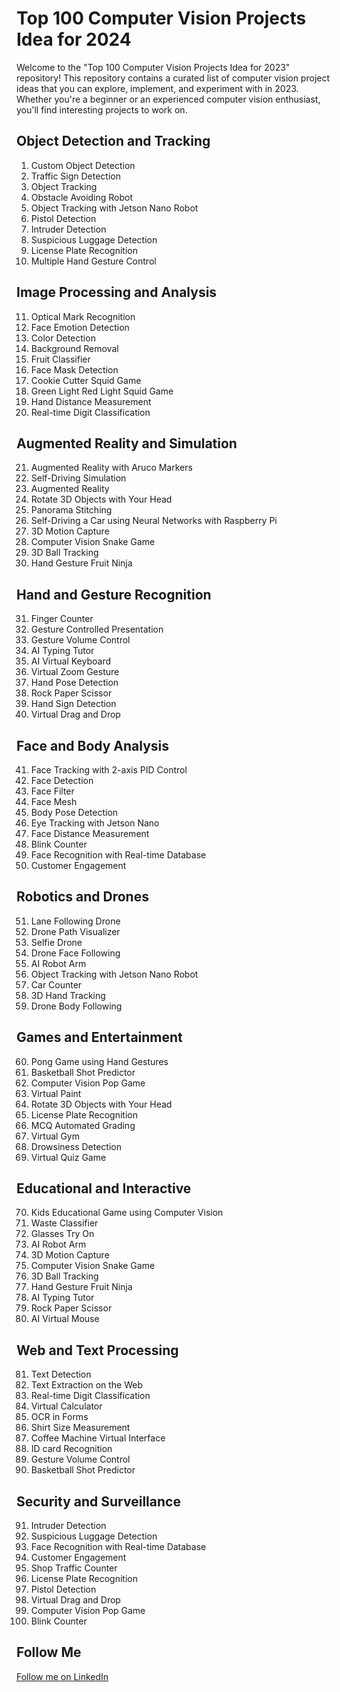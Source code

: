 # Top 100 Computer Vision Projects Idea for 2024

Welcome to the "Top 100 Computer Vision Projects Idea for 2023" repository! This repository contains a curated list of computer vision project ideas that you can explore, implement, and experiment with in 2023. Whether you're a beginner or an experienced computer vision enthusiast, you'll find interesting projects to work on.

## Object Detection and Tracking
1. Custom Object Detection
2. Traffic Sign Detection
3. Object Tracking
4. Obstacle Avoiding Robot
5. Object Tracking with Jetson Nano Robot
6. Pistol Detection
7. Intruder Detection
8. Suspicious Luggage Detection
9. License Plate Recognition
10. Multiple Hand Gesture Control

## Image Processing and Analysis
11. Optical Mark Recognition
12. Face Emotion Detection
13. Color Detection
14. Background Removal
15. Fruit Classifier
16. Face Mask Detection
17. Cookie Cutter Squid Game
18. Green Light Red Light Squid Game
19. Hand Distance Measurement
20. Real-time Digit Classification

## Augmented Reality and Simulation
21. Augmented Reality with Aruco Markers
22. Self-Driving Simulation
23. Augmented Reality
24. Rotate 3D Objects with Your Head
25. Panorama Stitching
26. Self-Driving a Car using Neural Networks with Raspberry Pi
27. 3D Motion Capture
28. Computer Vision Snake Game
29. 3D Ball Tracking
30. Hand Gesture Fruit Ninja

## Hand and Gesture Recognition
31. Finger Counter
32. Gesture Controlled Presentation
33. Gesture Volume Control
34. AI Typing Tutor
35. AI Virtual Keyboard
36. Virtual Zoom Gesture
37. Hand Pose Detection
38. Rock Paper Scissor
39. Hand Sign Detection
40. Virtual Drag and Drop

## Face and Body Analysis
41. Face Tracking with 2-axis PID Control
42. Face Detection
43. Face Filter
44. Face Mesh
45. Body Pose Detection
46. Eye Tracking with Jetson Nano
47. Face Distance Measurement
48. Blink Counter
49. Face Recognition with Real-time Database
50. Customer Engagement

## Robotics and Drones
51. Lane Following Drone
52. Drone Path Visualizer
53. Selfie Drone
54. Drone Face Following
55. AI Robot Arm
56. Object Tracking with Jetson Nano Robot
57. Car Counter
58. 3D Hand Tracking
59. Drone Body Following

## Games and Entertainment
60. Pong Game using Hand Gestures
61. Basketball Shot Predictor
62. Computer Vision Pop Game
63. Virtual Paint
64. Rotate 3D Objects with Your Head
65. License Plate Recognition
66. MCQ Automated Grading
67. Virtual Gym
68. Drowsiness Detection
69. Virtual Quiz Game

## Educational and Interactive
70. Kids Educational Game using Computer Vision
71. Waste Classifier
72. Glasses Try On
73. AI Robot Arm
74. 3D Motion Capture
75. Computer Vision Snake Game
76. 3D Ball Tracking
77. Hand Gesture Fruit Ninja
78. AI Typing Tutor
79. Rock Paper Scissor
80. AI Virtual Mouse

## Web and Text Processing
81. Text Detection
82. Text Extraction on the Web
83. Real-time Digit Classification
84. Virtual Calculator
85. OCR in Forms
86. Shirt Size Measurement
87. Coffee Machine Virtual Interface
88. ID card Recognition
89. Gesture Volume Control
90. Basketball Shot Predictor

## Security and Surveillance
91. Intruder Detection
92. Suspicious Luggage Detection
93. Face Recognition with Real-time Database
94. Customer Engagement
95. Shop Traffic Counter
96. License Plate Recognition
97. Pistol Detection
98. Virtual Drag and Drop
99. Computer Vision Pop Game
100. Blink Counter

## Follow Me

[Follow me on LinkedIn](https://www.linkedin.com/in/farukalamai/)


